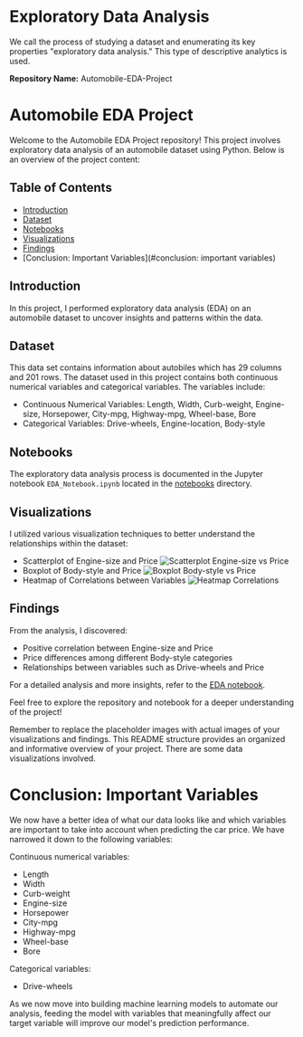 # Exploratory Data Analysis
We call the process of studying a dataset and enumerating its key properties "exploratory data analysis." This type of descriptive analytics is used. 



**Repository Name:** Automobile-EDA-Project


# Automobile EDA Project

Welcome to the Automobile EDA Project repository! This project involves exploratory data analysis of an automobile dataset using Python. Below is an overview of the project content:

## Table of Contents
- [Introduction](#introduction)
- [Dataset](#dataset)
- [Notebooks](#notebooks)
- [Visualizations](#visualizations)
- [Findings](#findings)
- [Conclusion: Important Variables](#conclusion: important variables)

## Introduction
In this project, I performed exploratory data analysis (EDA) on an automobile dataset to uncover insights and patterns within the data.

## Dataset
This data set contains information about autobiles which has 29 columns and 201 rows. The dataset used in this project contains both continuous numerical variables and categorical variables. The variables include:
- Continuous Numerical Variables: Length, Width, Curb-weight, Engine-size, Horsepower, City-mpg, Highway-mpg, Wheel-base, Bore
- Categorical Variables: Drive-wheels, Engine-location, Body-style

## Notebooks
The exploratory data analysis process is documented in the Jupyter notebook `EDA_Notebook.ipynb` located in the [notebooks](notebooks/) directory.

## Visualizations
I utilized various visualization techniques to better understand the relationships within the dataset:
- Scatterplot of Engine-size and Price
  ![Scatterplot Engine-size vs Price](images/scatterplot_engine_size_price.png)
- Boxplot of Body-style and Price
  ![Boxplot Body-style vs Price](images/boxplot_body_style_price.png)
- Heatmap of Correlations between Variables
  ![Heatmap Correlations](images/heatmap_body_style_price.png)

## Findings
From the analysis, I discovered:
- Positive correlation between Engine-size and Price
- Price differences among different Body-style categories
- Relationships between variables such as Drive-wheels and Price

For a detailed analysis and more insights, refer to the [EDA notebook](notebooks/EDA_Notebook.ipynb).

Feel free to explore the repository and notebook for a deeper understanding of the project!


Remember to replace the placeholder images with actual images of your visualizations and findings. This README structure provides an organized and informative overview of your project.
There are some data visualizations involved.


# Conclusion: Important Variables

<p>We now have a better idea of what our data looks like and which variables are important to take into account when predicting the car price. We have narrowed it down to the following variables:</p>

Continuous numerical variables:

<ul>
    <li>Length</li>
    <li>Width</li>
    <li>Curb-weight</li>
    <li>Engine-size</li>
    <li>Horsepower</li>
    <li>City-mpg</li>
    <li>Highway-mpg</li>
    <li>Wheel-base</li>
    <li>Bore</li>
</ul>

Categorical variables:

<ul>
    <li>Drive-wheels</li>
</ul>

<p>As we now move into building machine learning models to automate our analysis, feeding the model with variables that meaningfully affect our target variable will improve our model's prediction performance.</p>

